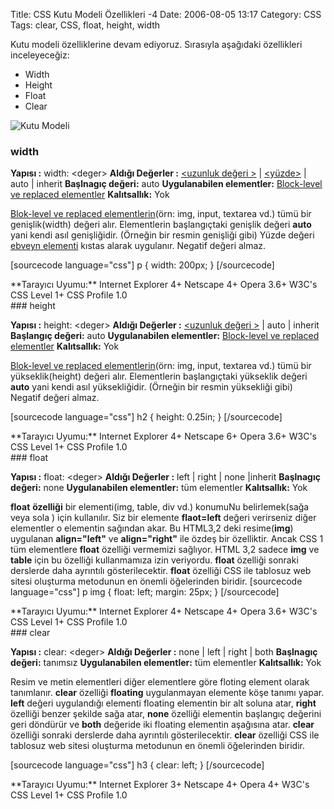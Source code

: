Title: CSS Kutu Modeli Özellikleri -4
Date: 2006-08-05 13:17
Category: CSS
Tags: clear, CSS, float, height, width

Kutu modeli özelliklerine devam ediyoruz. Sırasıyla aşağıdaki
özellikleri inceleyeceğiz: <!--more-->

-   Width
-   Height
-   Float
-   Clear

![Kutu Modeli][]

### width<a name="01"></a>

**Yapısı :** width: \<deger\> **Aldığı Değerler :** [\<uzunluk değeri
\>][] | [\<yüzde\>][\<uzunluk değeri \>] | auto | inherit **Başlnagıç
değeri:** auto **Uygulanabilen elementler:** [Block-level ve replaced
elementler][] **Kalıtsallık:** Yok

[Blok-level ve replaced elementlerin][Block-level ve replaced
elementler](örn: img, input, textarea vd.) tümü bir genişlik(width)
değeri alır. Elementlerin başlangıçtaki genişlik değeri **auto** yani
kendi asıl genişliğidir. (Örneğin bir resmin genişliği gibi) Yüzde
değeri [ebveyn elementi][] kıstas alarak uygulanır. Negatif değeri
almaz.

[sourcecode language="css"] p { width: 200px; } [/sourcecode]

<div class="tarayiciuyum">
**Tarayıcı Uyumu:** Internet Explorer 4+ Netscape 4+ Opera 3.6+ W3C's
CSS Level 1+ CSS Profile 1.0

</div>
### height <a name="02"></a>

**Yapısı :** height: \<deger\> **Aldığı Değerler :** [\<uzunluk değeri
\>][] | auto | inherit **Başlangıç değeri:** auto **Uygulanabilen
elementler:** [Block-level ve replaced elementler][] **Kalıtsallık:**
Yok

[Blok-level ve replaced elementlerin][Block-level ve replaced
elementler](örn: img, input, textarea vd.) tümü bir yükseklik(height)
değeri alır. Elementlerin başlangıçtaki yükseklik değeri **auto** yani
kendi asıl yüksekliğidir. (Örneğin bir resmin yüksekliği gibi) Negatif
değeri almaz.

[sourcecode language="css"] h2 { height: 0.25in; } [/sourcecode]

<div class="tarayiciuyum">
**Tarayıcı Uyumu:** Internet Explorer 4+ Netscape 6+ Opera 3.6+ W3C's
CSS Level 1+ CSS Profile 1.0

</div>
### float<a name="03"></a>

**Yapısı :** float: \<deger\> **Aldığı Değerler :** left | right | none
|inherit **Başlnagıç değeri:** none **Uygulanabilen elementler:** tüm
elementler **Kalıtsallık:** Yok

**float** **özelliği** bir elementi(img, table, div vd.) konumuNu
belirlemek(sağa veya sola ) için kullanılır. Siz bir elemente
**flaot=left** değeri verirseniz diğer elementler o elementin sağından
akar. Bu HTML3,2 deki resime(**img**) uygulanan **align="left"** ve
**align="right"** ile özdeş bir özelliktir. Ancak CSS 1 tüm elementlere
**float** özelliği vermemizi sağlıyor. HTML 3,2 sadece **img** ve
**table** için bu özelliği kullanmamıza izin veriyordu. **float**
özelliği sonraki derslerde daha ayrıntılı gösterilecektir. **float**
özelliği CSS ile tablosuz web sitesi oluşturma metodunun en önemli
öğelerinden biridir. [sourcecode language="css"] p img { float: left;
margin: 25px; } [/sourcecode]

<div class="tarayiciuyum">
**Tarayıcı Uyumu:** Internet Explorer 4+ Netscape 4+ Opera 3.6+ W3C's
CSS Level 1+ CSS Profile 1.0

</div>
### clear<a name="04"></a>

**Yapısı :** clear: \<deger\> **Aldığı Değerler :** none | left | right
| both **Başlnagıç değeri:** tanımsız **Uygulanabilen elementler:** tüm
elementler **Kalıtsallık:** Yok

Resim ve metin elementleri diğer elementlere göre floting element olarak
tanımlanır. **clear** özelliği **floating** uygulanmayan elemente köşe
tanımı yapar. **left** değeri uygulandığı elementi floating elementin
bir alt soluna atar, **right** özelliği benzer şekilde sağa atar,
**none** özelliği elementin başlangıç değerini geri döndürür ve **both**
değeride iki floating elementin aşağısına atar. **clear** özelliği
sonraki derslerde daha ayrıntılı gösterilecektir. **clear** özelliği CSS
ile tablosuz web sitesi oluşturma metodunun en önemli öğelerinden
biridir.

[sourcecode language="css"] h3 { clear: left; } [/sourcecode]

<div class="tarayiciuyum">
**Tarayıcı Uyumu:** Internet Explorer 3+ Netscape 4+ Opera 4+ W3C's CSS
Level 1+ CSS Profile 1.0

</div>
</p>

  [Kutu Modeli]: http://fatihhayrioglu.com/images/basit_boxmodel.gif
  [\<uzunluk değeri \>]: http://www.fatihhayrioglu.com/?p=95
  [Block-level ve replaced elementler]: http://www.fatihhayrioglu.com/?p=13
  [ebveyn elementi]: http://www.fatihhayrioglu.com/?p=62
